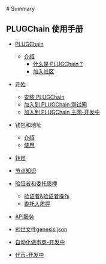 ‌# Summary​

## PLUGChain 使用手册


* [PLUGChain]()

    * [介绍]()
        * [什么是 PLUGChain ?](README.md)
        * [加入社区]()
    
* [开始]()    

    * [安装 PLUGChain](./cn/installation.md)    
    * [加入到 PLUGChain 测试网](./cn/testnet.md)    
    * [加入到 PLUGChain 主网-开发中]()
* 钱包和地址
    * [介绍](./cn/basic/accounts-faq.md)
    * [使用](./cn/basic/accounts.md)
* [转账](./cn/basic/tx.md) 
* [节点知识](./cn/node/README.md)  
* [验证者和委托质押]()
    * [验证者&验证者操作](./cn/validator.md)   
    * [委托人质押](./cn/delegator-setup.md)   
* [API服务](./cn/api/swagger-api.md)
* [创世文件genesis.json](./cn/basic/genesis.md)   
* [自动化做市商-开发中]()   
* [代币-开发中]()   